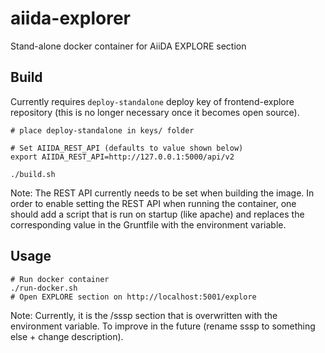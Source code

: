 # aiida-explorer

Stand-alone docker container for AiiDA EXPLORE section

## Build

Currently requires `deploy-standalone` deploy key of frontend-explore repository
(this is no longer necessary once it becomes open source).

```
# place deploy-standalone in keys/ folder

# Set AIIDA_REST_API (defaults to value shown below)
export AIIDA_REST_API=http://127.0.0.1:5000/api/v2

./build.sh
```

Note: The REST API currently needs to be set when building the image.
In order to enable setting the REST API when running the container,
one should add a script that is run on startup (like apache)
and replaces the corresponding value in the Gruntfile with the 
environment variable.

## Usage

```
# Run docker container
./run-docker.sh 
# Open EXPLORE section on http://localhost:5001/explore
```

Note: Currently, it is the /sssp section that is overwritten with
the environment variable.
To improve in the future 
(rename sssp to something else + change description).
